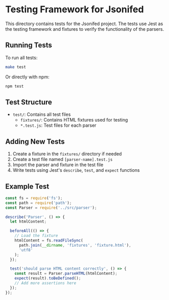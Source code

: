 # Testing Framework for Jsonifed

This directory contains tests for the Jsonifed project. The tests use Jest as the testing framework and fixtures to verify the functionality of the parsers.

## Running Tests

To run all tests:

```bash
make test
```

Or directly with npm:

```bash
npm test
```

## Test Structure

- `test/`: Contains all test files
  - `fixtures/`: Contains HTML fixtures used for testing
  - `*.test.js`: Test files for each parser

## Adding New Tests

1. Create a fixture in the `fixtures/` directory if needed
2. Create a test file named `[parser-name].test.js`
3. Import the parser and fixture in the test file
4. Write tests using Jest's `describe`, `test`, and `expect` functions

## Example Test

```javascript
const fs = require('fs');
const path = require('path');
const Parser = require('../src/parser');

describe('Parser', () => {
  let htmlContent;

  beforeAll(() => {
    // Load the fixture
    htmlContent = fs.readFileSync(
      path.join(__dirname, 'fixtures', 'fixture.html'),
      'utf8'
    );
  });

  test('should parse HTML content correctly', () => {
    const result = Parser.parseHTML(htmlContent);
    expect(result).toBeDefined();
    // Add more assertions here
  });
});
```
